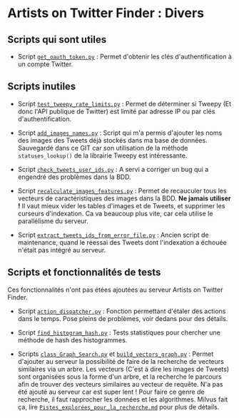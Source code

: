 # Artists on Twitter Finder : Divers

## Scripts qui sont utiles

* Script [`get_oauth_token.py`](get_oauth_token.py) :
  Permet d'obtenir les clés d'authentification à un compte Twitter.


## Scripts inutiles

* Script [`test_tweepy_rate_limits.py`](test_tweepy_rate_limits.py) :
  Permet de déterminer si Tweepy (Et donc l'API publique de Twitter) est limité par adresse IP ou par clés d'authentification.

* Script [`add_images_names.py`](add_images_names.py) :
  Script qui m'a permis d'ajouter les noms des images des Tweets déjà stockés dans ma base de données.
  Sauvegardé dans ce GIT car son utilisation de la méthode `statuses_lookup()` de la librairie Tweepy est intéressante.

* Script [`check_tweets_user_ids.py`](check_tweets_user_ids.py) :
  A servi a corriger un bug qui a engendré des problèmes dans la BDD.

* Script [`recalculate_images_features.py`](recalculate_images_features.py) :
  Permet de recauculer tous les vecteurs de caractéristiques des images dans la BDD. **Ne jamais utiliser !** Il vaut mieux vider les tables d'images et de Tweets, et supprimer les curseurs d'indexation. Ca va beaucoup plus vite, car cela utilise le parallélisme du serveur.

* Script [`extract_tweets_ids_from_error_file.py`](extract_tweets_ids_from_error_file.py) :
  Ancien script de maintenance, quand le réessai des Tweets dont l'indexation a échouée n'était pas intégré au serveur.


## Scripts et fonctionnalités de tests

Ces fonctionnalités n'ont pas étées ajoutées au serveur Artists on Twitter Finder.

* Script [`action_dispatcher.py`](action_dispatcher.py) :
  Fonction permettant d'étaler des actions dans le temps. Pose pleins de problèmes, voir dedans pour des détails.

* Script [`find_histogram_hash.py`](find_histogram_hash.py) :
  Tests statistiques pour chercher une méthode de hash des histogrammes.

* Scripts [`class_Graph_Search.py`](class_Graph_Search.py) et [`build_vectors_graph.py`](build_vectors_graph.py) :
  Permet d'ajouter au serveur la possibilité de faire de la recherche de vecteurs similaires via un arbre. Les vecteurs (C'est à dire les images de Tweets) sont organisées sous la forme d'un arbre, et la recherche le parcours afin de trouver des vecteurs similaires au vecteur de requête. N'a pas été ajouté au serveur car est super lent ! Pour faire ce genre de recherche, il faut rapprocher les données et les algorithmes. Milvus fait ça, lire [`Pistes_explorées_pour_la_recherche.md`](../doc/Pistes_explorées_pour_la_recherche.md) pour plus de détails.
